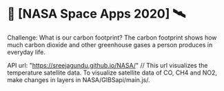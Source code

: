# 🤖 [NASA Space Apps 2020] 🛰️ 

Challenge: What is our carbon footprint?
The carbon footprint shows how much carbon dioxide and other greenhouse gases a person produces in everyday life.

API url: "https://sreejagundu.github.io/NASA/"  // This url visualizes the temperature satellite data. 
To visualize satellite data of CO, CH4 and NO2, make changes in layers in NASA/GIBSapi/main.js/.

